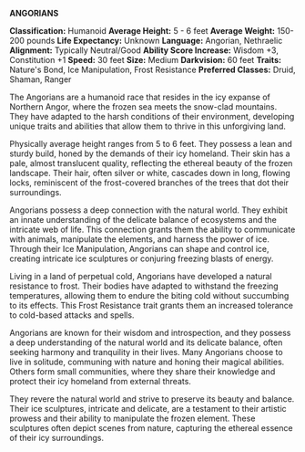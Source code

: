 **ANGORIANS**

**Classification:** Humanoid
**Average Height:** 5 - 6 feet
**Average Weight:** 150-200 pounds
**Life Expectancy:** Unknown
**Language:** Angorian, Nethraelic
**Alignment:** Typically Neutral/Good
**Ability Score Increase:** Wisdom +3, Constitution +1
**Speed:** 30 feet
**Size:** Medium
**Darkvision:** 60 feet
**Traits:** Nature's Bond, Ice Manipulation, Frost Resistance
**Preferred Classes:** Druid, Shaman, Ranger

The Angorians are a humanoid race that resides in the icy expanse of Northern Angor, where the frozen sea meets the snow-clad mountains. They have adapted to the harsh conditions of their environment, developing unique traits and abilities that allow them to thrive in this unforgiving land.

Physically average height ranges from 5 to 6 feet. They possess a lean and sturdy build, honed by the demands of their icy homeland. Their skin has a pale, almost translucent quality, reflecting the ethereal beauty of the frozen landscape. Their hair, often silver or white, cascades down in long, flowing locks, reminiscent of the frost-covered branches of the trees that dot their surroundings.

Angorians possess a deep connection with the natural world. They exhibit an innate understanding of the delicate balance of ecosystems and the intricate web of life. This connection grants them the ability to communicate with animals, manipulate the elements, and harness the power of ice. Through their Ice Manipulation, Angorians can shape and control ice, creating intricate ice sculptures or conjuring freezing blasts of energy.

Living in a land of perpetual cold, Angorians have developed a natural resistance to frost. Their bodies have adapted to withstand the freezing temperatures, allowing them to endure the biting cold without succumbing to its effects. This Frost Resistance trait grants them an increased tolerance to cold-based attacks and spells.

Angorians are known for their wisdom and introspection, and they possess a deep understanding of the natural world and its delicate balance, often seeking harmony and tranquility in their lives. Many Angorians choose to live in solitude, communing with nature and honing their magical abilities. Others form small communities, where they share their knowledge and protect their icy homeland from external threats.

They revere the natural world and strive to preserve its beauty and balance. Their ice sculptures, intricate and delicate, are a testament to their artistic prowess and their ability to manipulate the frozen element. These sculptures often depict scenes from nature, capturing the ethereal essence of their icy surroundings.